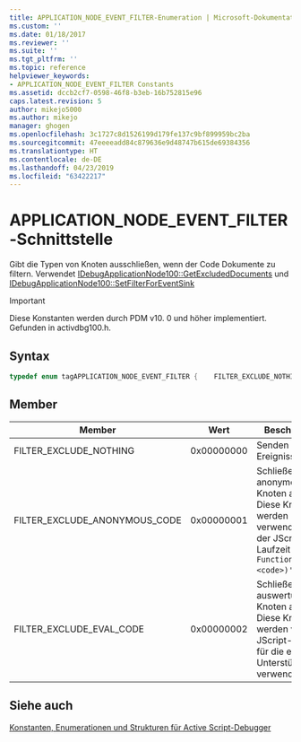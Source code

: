 ```yaml
---
title: APPLICATION_NODE_EVENT_FILTER-Enumeration | Microsoft-Dokumentation
ms.custom: ''
ms.date: 01/18/2017
ms.reviewer: ''
ms.suite: ''
ms.tgt_pltfrm: ''
ms.topic: reference
helpviewer_keywords:
- APPLICATION_NODE_EVENT_FILTER Constants
ms.assetid: dccb2cf7-0598-46f8-b3eb-16b752815e96
caps.latest.revision: 5
author: mikejo5000
ms.author: mikejo
manager: ghogen
ms.openlocfilehash: 3c1727c8d1526199d179fe137c9bf899959bc2ba
ms.sourcegitcommit: 47eeeeadd84c879636e9d48747b615de69384356
ms.translationtype: HT
ms.contentlocale: de-DE
ms.lasthandoff: 04/23/2019
ms.locfileid: "63422217"
---
```

# <a name="applicationnodeeventfilter-enumeration"></a>APPLICATION_NODE_EVENT_FILTER-Schnittstelle
Gibt die Typen von Knoten ausschließen, wenn der Code Dokumente zu filtern. Verwendet [IDebugApplicationNode100::GetExcludedDocuments](../../winscript/reference/idebugapplicationnode100-getexcludeddocuments.md) und [IDebugApplicationNode100::SetFilterForEventSink](../../winscript/reference/idebugapplicationnode100-setfilterforeventsink.md)  
  
> [!IMPORTANT]
> Diese Konstanten werden durch PDM v10. 0 und höher implementiert. Gefunden in activdbg100.h.  
  
## <a name="syntax"></a>Syntax  
  
```cpp  
typedef enum tagAPPLICATION_NODE_EVENT_FILTER {    FILTER_EXCLUDE_NOTHING = 0,    FILTER_EXCLUDE_ANONYMOUS_CODE = 0x1,    FILTER_EXCLUDE_EVAL_CODE = 0x2} APPLICATION_NODE_EVENT_FILTER;  
```  
  
## <a name="members"></a>Member  
  
|Member|Wert|Beschreibung|  
|------------|-----------|-----------------|  
|FILTER_EXCLUDE_NOTHING|0x00000000|Senden Sie alle Ereignisse.|  
|FILTER_EXCLUDE_ANONYMOUS_CODE|0x00000001|Schließen Sie anonymer Code Knoten aus. Diese Knoten werden verwendet, von der JScript-Laufzeit zur `new Function([args,] <code>)'`.|  
|FILTER_EXCLUDE_EVAL_CODE|0x00000002|Schließen Sie auswertungscode Knoten aus. Diese Knoten werden von der JScript-Laufzeit für die eval-Unterstützung verwendet.|  
  
## <a name="see-also"></a>Siehe auch  
 [Konstanten, Enumerationen und Strukturen für Active Script-Debugger](../../winscript/reference/active-script-debugger-constants-enumerations-and-structures.md)